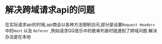 # 解决跨域请求api的问题

在实际请求api的时候,api商会以各种方法限制访问,部分是设置`Request Headers` 中的`Host` 以及 `Referer` ,例如请求QQ音乐中的歌单列表时就遇到了跨域问题.解决办法是在本地